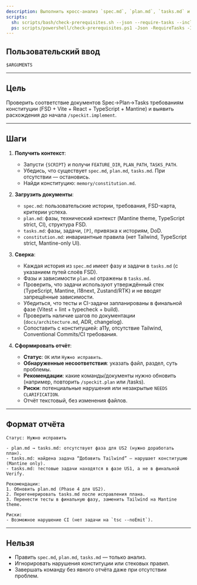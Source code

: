 ```yaml
---
description: Выполнить кросс-анализ `spec.md`, `plan.md`, `tasks.md` и конституции после генерации задач.
scripts:
  sh: scripts/bash/check-prerequisites.sh --json --require-tasks --include-tasks
  ps: scripts/powershell/check-prerequisites.ps1 -Json -RequireTasks -IncludeTasks
---
```


## Пользовательский ввод

```text
$ARGUMENTS
```

---

## Цель

Проверить соответствие документов Spec→Plan→Tasks требованиям конституции (FSD + Vite + React + TypeScript + Mantine) и выявить расхождения до начала `/speckit.implement`.

---

## Шаги

1. **Получить контекст**:
   - Запусти `{SCRIPT}` и получи `FEATURE_DIR`, `PLAN_PATH`, `TASKS_PATH`.
   - Убедись, что существует `spec.md`, `plan.md`, `tasks.md`. При отсутствии — остановись.
   - Найди конституцию: `memory/constitution.md`.

2. **Загрузить документы**:
   - `spec.md`: пользовательские истории, требования, FSD-карта, критерии успеха.
   - `plan.md`: фазы, технический контекст (Mantine theme, TypeScript strict, CI), структура FSD.
   - `tasks.md`: фазы, задачи, `[P]`, привязка к историям, DoD.
   - `constitution.md`: инвариантные правила (нет Tailwind, TypeScript strict, Mantine-only UI).

3. **Сверка**:
   - Каждая история из `spec.md` имеет фазу и задачи в `tasks.md` (с указанием путей слоёв FSD).
   - Фазы и зависимости `plan.md` отражены в `tasks.md`.
   - Проверить, что задачи используют утверждённый стек (TypeScript, Mantine, i18next, Zustand/RTK) и не вводят запрещённые зависимости.
   - Убедиться, что тесты и CI-задачи запланированы в финальной фазе (Vitest + lint + typecheck + build).
   - Проверить наличие шагов по документации (`docs/architecture.md`, ADR, changelog).
   - Сопоставить с конституцией: а11y, отсутствие Tailwind, Conventional Commits/CI требования.

4. **Сформировать отчёт**:
   - **Статус**: `OK` или `Нужно исправить`.
   - **Обнаруженные несоответствия**: указать файл, раздел, суть проблемы.
   - **Рекомендации**: какие команды/документы нужно обновить (например, повторить `/speckit.plan` или /tasks).
   - **Риски**: потенциальные нарушения или незакрытые `NEEDS CLARIFICATION`.
   - Отчёт текстовый, без изменения файлов.

---

## Формат отчёта

```
Статус: Нужно исправить

- plan.md → tasks.md: отсутствует фаза для US2 (нужно доработать план).
- tasks.md: найдена задача “Добавить Tailwind” — нарушает конституцию (Mantine only).
- tasks.md: тестовые задачи находятся в фазе US1, а не в финальной Verify.

Рекомендации:
1. Обновить plan.md (Phase 4 для US2).
2. Перегенерировать tasks.md после исправления плана.
3. Перенести тесты в финальную фазу, заменить Tailwind на Mantine theme.

Риски:
- Возможное нарушение CI (нет задачи на `tsc --noEmit`).
```

---

## Нельзя

- Править `spec.md`, `plan.md`, `tasks.md` — только анализ.
- Игнорировать нарушения конституции или стековых правил.
- Завершать команду без явного отчёта даже при отсутствии проблем.
